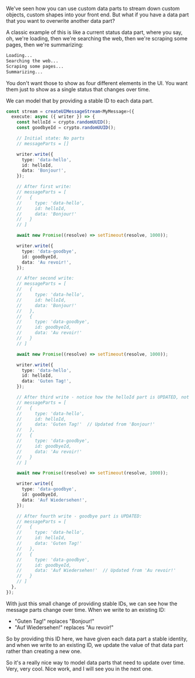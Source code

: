 We've seen how you can use custom data parts to stream down custom objects, custom shapes into your front end. But what if you have a data part that you want to overwrite another data part?

A classic example of this is like a current status data part, where you say, oh, we're loading, then we're searching the web, then we're scraping some pages, then we're summarizing:

```txt
Loading...
Searching the web...
Scraping some pages...
Summarizing...
```

You don't want those to show as four different elements in the UI. You want them just to show as a single status that changes over time.

We can model that by providing a stable ID to each data part.

```ts
const stream = createUIMessageStream<MyMessage>({
  execute: async ({ writer }) => {
    const helloId = crypto.randomUUID();
    const goodbyeId = crypto.randomUUID();

    // Initial state: No parts
    // messageParts = []

    writer.write({
      type: 'data-hello',
      id: helloId,
      data: 'Bonjour!',
    });

    // After first write:
    // messageParts = [
    //   {
    //     type: 'data-hello',
    //     id: helloId,
    //     data: 'Bonjour!'
    //   }
    // ]

    await new Promise((resolve) => setTimeout(resolve, 1000));

    writer.write({
      type: 'data-goodbye',
      id: goodbyeId,
      data: 'Au revoir!',
    });

    // After second write:
    // messageParts = [
    //   {
    //     type: 'data-hello',
    //     id: helloId,
    //     data: 'Bonjour!'
    //   },
    //   {
    //     type: 'data-goodbye',
    //     id: goodbyeId,
    //     data: 'Au revoir!'
    //   }
    // ]

    await new Promise((resolve) => setTimeout(resolve, 1000));

    writer.write({
      type: 'data-hello',
      id: helloId,
      data: 'Guten Tag!',
    });

    // After third write - notice how the helloId part is UPDATED, not added:
    // messageParts = [
    //   {
    //     type: 'data-hello',
    //     id: helloId,
    //     data: 'Guten Tag!'  // Updated from 'Bonjour!'
    //   },
    //   {
    //     type: 'data-goodbye',
    //     id: goodbyeId,
    //     data: 'Au revoir!'
    //   }
    // ]

    await new Promise((resolve) => setTimeout(resolve, 1000));

    writer.write({
      type: 'data-goodbye',
      id: goodbyeId,
      data: 'Auf Wiedersehen!',
    });

    // After fourth write - goodbye part is UPDATED:
    // messageParts = [
    //   {
    //     type: 'data-hello',
    //     id: helloId,
    //     data: 'Guten Tag!'
    //   },
    //   {
    //     type: 'data-goodbye',
    //     id: goodbyeId,
    //     data: 'Auf Wiedersehen!'  // Updated from 'Au revoir!'
    //   }
    // ]
  },
});
```

With just this small change of providing stable IDs, we can see how the message parts change over time. When we write to an existing ID:

- "Guten Tag!" replaces "Bonjour!"
- "Auf Wiedersehen!" replaces "Au revoir!"

So by providing this ID here, we have given each data part a stable identity, and when we write to an existing ID, we update the value of that data part rather than creating a new one.

So it's a really nice way to model data parts that need to update over time. Very, very cool. Nice work, and I will see you in the next one.
